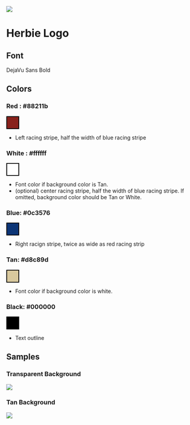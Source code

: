 ![](https://github.com/blaylockbk/Herbie/blob/master/docs/_static/HerbieLogo2_tan_transparent.png?raw=true)

# Herbie Logo

## Font
DejaVu Sans Bold

## Colors

### Red : #88211b
<div style="height: 30px; width: 30px; border: 2px solid black; background-color: #88211b;"></div>

- Left racing stripe, half the width of blue racing stripe 

### White : #ffffff
<div style="height: 30px; width: 30px; border: 2px solid black; background-color: #ffffff;"></div>

- Font color if background color is Tan.
- (optional) center racing stripe, half the width of blue racing stripe. If omitted, background color should be Tan or White.

### Blue: #0c3576
<div style="height: 30px; width: 30px; border: 2px solid black; background-color: #0c3576;"></div>

- Right racign stripe, twice as wide as red racing strip

### Tan: #d8c89d
<div style="height: 30px; width: 30px; border: 2px solid black; background-color: #d8c89d;"></div>

- Font color if background color is white.

### Black: #000000
<div style="height: 30px; width: 30px; border: 2px solid black; background-color: #000000;"></div>

- Text outline

## Samples

### Transparent Background
![](https://github.com/blaylockbk/Herbie/blob/master/docs/_static/HerbieLogo2_tan_transparent.png?raw=true)

### Tan Background
![](https://github.com/blaylockbk/Herbie/blob/master/docs/_static/HerbieLogo2_white.png?raw=true)
